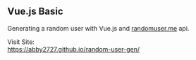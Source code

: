 ## Vue.js Basic

Generating a random user with Vue.js and <a href="https://randomuser.me">randomuser.me</a> api.

Visit Site: <br>
https://abby2727.github.io/random-user-gen/
